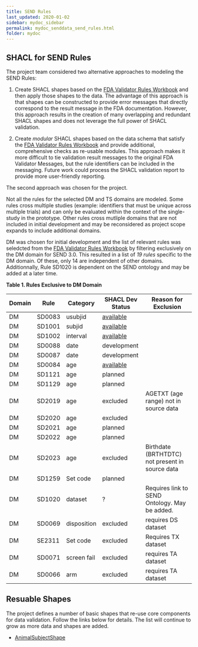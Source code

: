 ```yaml
---
title: SEND Rules
last_updated: 2020-01-02
sidebar: mydoc_sidebar
permalink: mydoc_senddata_send_rules.html
folder: mydoc
---
```


## SHACL for SEND Rules
The project team considered two alternative approaches to modeling the SEND Rules:

1. Create SHACL shapes based on the [FDA Validator Rules Workbook](https://github.com/phuse-org/SENDConform/tree/master/doc/FDA/FDA-Validator-Rules.xlsx) and then apply those shapes to the data.  The advantage of this approach is that shapes can be constructed to provide error messages that directly correspond to the result message in the FDA documentation. However, this approach results in the creation of many overlapping and redundant SHACL shapes and does not leverage the full power of SHACL validation.


2. Create *modular* SHACL shapes based on the data schema that satisfy the [FDA Validator Rules Workbook](https://github.com/phuse-org/SENDConform/tree/master/doc/FDA/FDA-Validator-Rules.xlsx) and provide additional, comprehensive checks as re-usable modules. This approach makes it more difficult to tie validation result messages to the original FDA Validator Messages, but the rule identifiers can be included in the messaging. Future work could process the SHACL validation report to provide more user-friendly reporting.

The second approach was chosen for the project.

Not all the rules for the selected DM and TS domains are modeled. Some rules cross multiple studies (example: identifiers that must be unique across multiple trials) and can only be evaluated within the context of the single-study in the prototype. Other rules cross mutliple domains that are not included in initial development and may be reconsidered as project scope expands to include additional domains.

DM was chosen for initial development and the list of relevant rules was seledcted from the [FDA Validator Rules Workbook](https://github.com/phuse-org/SENDConform/tree/master/doc/FDA/FDA-Validator-Rules.xlsx)
by filtering exclusively on the <font class="emph">DM domain for SEND 3.0</font>. This resulted in a list of *19 rules* specific to the DM domain. Of these, only 14 are independent of other domains. Additionnally, Rule SD1020 is dependent on the SEND ontology and may be added at a later time.

**Table 1. Rules Exclusive to DM Domain**

Domain |Rule   |Category | SHACL Dev Status| Reason for Exclusion
---|-------|-------  | ------ | -------------------
DM | SD0083 | usubjid | [available](SHACL-AnimalSubject-Details.md) |
DM | SD1001 | subjid  | [available](SHACL-AnimalSubject-Details.md) |
DM | SD1002 | interval| [available](SHACL-AnimalSubject-ReferenceInterval-Details.md) |
DM | SD0088 | date    | <font class='development'>development</font> |
DM | SD0087 | date    | <font class='development'>development</font> |
DM | SD0084 | age     | [available](SHACL-AnimalSubject-Age-Details.md) |
DM | SD1121 | age     | planned |
DM | SD1129 | age     | planned |
DM | SD2019 | age     | <font class='restrict'>excluded</font> | AGETXT (age range) not in source data
DM | SD2020 | age     | <font class='restrict'>excluded</font> |
DM | SD2021 | age     | planned |
DM | SD2022 | age     | planned |
DM | SD2023 | age     | <font class='restrict'>excluded</font> | Birthdate (BRTHTDTC) not present in source data
DM | SD1259 | Set code    | planned |
DM | SD1020 | dataset     | ?      | Requires link to SEND Ontology. May be added.
DM | SD0069 | disposition | <font class='restrict'>excluded</font> | requires DS dataset
DM | SE2311 | Set code    | <font class='restrict'>excluded</font> | Requires TX dataset
DM | SD0071 | screen fail | <font class='restrict'>excluded</font> | requires TA dataset
DM | SD0066 | arm         | <font class='restrict'>excluded</font> | requires TA dataset


## Resuable Shapes

The project defines a number of basic shapes that re-use core components for data validation. Follow the links below for details. The list will continue to grow as more data and shapes are added.

* [AnimalSubjectShape](SHACL-AnimalSubject-Details.md)
